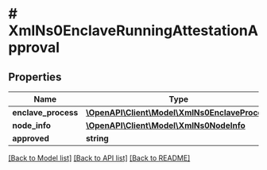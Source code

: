 # # XmlNs0EnclaveRunningAttestationApproval

## Properties

Name | Type | Description | Notes
------------ | ------------- | ------------- | -------------
**enclave_process** | [**\OpenAPI\Client\Model\XmlNs0EnclaveProcess**](XmlNs0EnclaveProcess.md) |  | [optional] 
**node_info** | [**\OpenAPI\Client\Model\XmlNs0NodeInfo**](XmlNs0NodeInfo.md) |  | [optional] 
**approved** | **string** |  | [optional] 

[[Back to Model list]](../../README.md#documentation-for-models) [[Back to API list]](../../README.md#documentation-for-api-endpoints) [[Back to README]](../../README.md)


